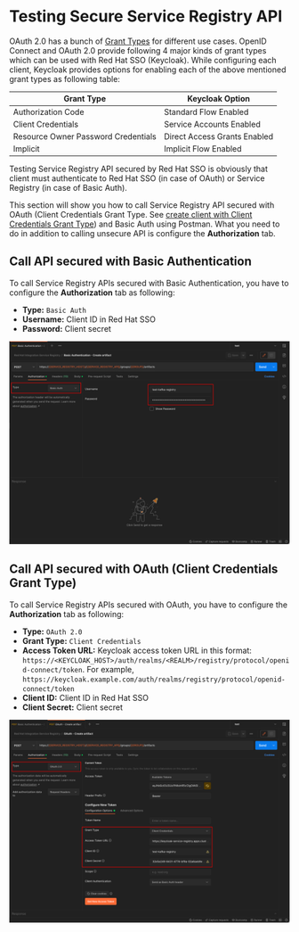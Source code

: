 # Testing Secure Service Registry API

OAuth 2.0 has a bunch of [Grant Types](https://www.rfc-editor.org/rfc/rfc6749#section-1.3) for different use cases. OpenID Connect and OAuth 2.0 provide following 4 major kinds of grant types which can be used with Red Hat SSO (Keycloak). While configuring each client, Keycloak provides options for enabling each of the above mentioned grant types as following table:

| **Grant Type**                          | **Keycloak Option**              |
|-------------------------------------|------------------------------|
| Authorization Code                  | Standard Flow Enabled        |
| Client Credentials                  | Service Accounts Enabled     |
| Resource Owner Password Credentials | Direct Access Grants Enabled |
| Implicit                            | Implicit Flow Enabled        |

Testing Service Registry API secured by Red Hat SSO is obviously that client must authenticate to Red Hat SSO (in case of OAuth) or Service Registry (in case of Basic Auth).

This section will show you how to call Service Registry API secured with OAuth (Client Credentials Grant Type. See [create client with Client Credentials Grant Type](../client/create-sso-client.md)) and Basic Auth using Postman. What you need to do in addition to calling unsecure API is configure the **Authorization** tab.

## Call API secured with Basic Authentication

To call Service Registry APIs secured with Basic Authentication, you have to configure the **Authorization** tab as following:

- **Type:** `Basic Auth`
- **Username:** Client ID in Red Hat SSO
- **Password:** Client secret

![Testing secure API](../../images/testing-api-1.png)

## Call API secured with OAuth (Client Credentials Grant Type)

To call Service Registry APIs secured with OAuth, you have to configure the **Authorization** tab as following:

- **Type:** `OAuth 2.0`
- **Grant Type:** `Client Credentials`
- **Access Token URL:** Keycloak access token URL in this format: `https://<KEYCLOAK_HOST>/auth/realms/<REALM>/registry/protocol/openid-connect/token`. For example, `https://keycloak.example.com/auth/realms/registry/protocol/openid-connect/token`
- **Client ID:** Client ID in Red Hat SSO
- **Client Secret:** Client secret

![Testing secure API](../../images/testing-api-2.png)
